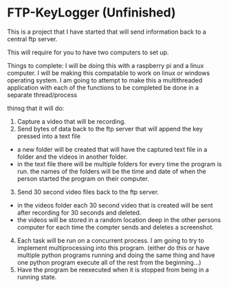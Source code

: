 # FTP-KeyLogger (Unfinished)
This is a project that I have started that will send information back to a central ftp server.

This will require for you to have two computers to set up.

Things to complete:
I will be doing this with a raspberry pi and a linux computer.
I will be  making this compatable to work on linux or windows operating system.
I am going to attempt to make this a multithreaded application with each of the functions to be completed be done in a separate thread/process

thinsg that it will do:
1. Capture a video that will be recording. 
2. Send bytes of data back to the ftp server that will append the key pressed into a text file
  - a new folder will be created that will have the captured text file in a folder and the videos in another folder.
  - in the text file there will be multiple folders for every time the program is run. the names of the folders 
    will be the time and date of when the person started the program on their computer.
3. Send 30 second video files back to the ftp server.
  - in the videos folder each 30 second video that is created will be sent after recording for 30 seconds and deleted. 
  - the videos will be stored in a random location deep in the other persons computer for each time the compter sends 
    and deletes a screenshot.
 4. Each task will be run on a concurrent process. I am going to try to implement multiprocessing into this program.
    (either do this or have multiple python programs running and doing the same thing and have one python program execute all of the rest from the beginning...)
 5. Have the program be reexecuted when it is stopped from being in a running state.
